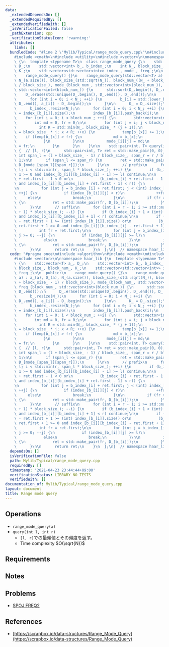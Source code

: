 ```yaml
---
data:
  _extendedDependsOn: []
  _extendedRequiredBy: []
  _extendedVerifiedWith: []
  _isVerificationFailed: false
  _pathExtension: cpp
  _verificationStatusIcon: ':warning:'
  attributes:
    links: []
  bundledCode: "#line 2 \"Mylib/Typical/range_mode_query.cpp\"\n#include <algorithm>\n\
    #include <cmath>\n#include <utility>\n#include <vector>\n\nnamespace haar_lib\
    \ {\n  template <typename T>\n  class range_mode_query {\n    std::vector<T> a_,\
    \ D_;\n    std::vector<int> b_, b_index_;\n    int N_, block_size_, block_num_,\
    \ K_;\n    std::vector<std::vector<int>> index_, mode_, freq_;\n\n  public:\n\
    \    range_mode_query() {}\n    range_mode_query(std::vector<T> a) : a_(a), D_(a),\
    \ N_(a.size()), block_size_(std::sqrt(N_)), block_num_((N_ + block_size_ - 1)\
    \ / block_size_), mode_(block_num_, std::vector<int>(block_num_)), freq_(block_num_,\
    \ std::vector<int>(block_num_)) {\n      std::sort(D_.begin(), D_.end());\n  \
    \    D_.erase(std::unique(D_.begin(), D_.end()), D_.end());\n\n      b_.resize(N_);\n\
    \      for (int i = 0; i < N_; ++i) {\n        b_[i] = std::lower_bound(D_.begin(),\
    \ D_.end(), a_[i]) - D_.begin();\n      }\n\n      K_ = D_.size();\n\n      index_.resize(K_);\n\
    \      b_index_.resize(N_);\n      for (int i = 0; i < N_; ++i) {\n        b_index_[i]\
    \ = index_[b_[i]].size();\n        index_[b_[i]].push_back(i);\n      }\n\n  \
    \    for (int i = 0; i < block_num_; ++i) {\n        std::vector<int> temp(K_);\n\
    \        int md = 0, fr = 0;\n\n        for (int j = i; j < block_num_; ++j) {\n\
    \          int R = std::min(N_, block_size_ * (j + 1));\n          for (int x\
    \ = block_size_ * j; x < R; ++x) {\n            temp[b_[x]] += 1;\n\n        \
    \    if (temp[b_[x]] > fr) {\n              md = b_[x];\n              fr = temp[b_[x]];\n\
    \            }\n          }\n\n          mode_[i][j] = md;\n          freq_[i][j]\
    \ = fr;\n        }\n      }\n    }\n\n    std::pair<int, T> query(int l, int r)\
    \ {  // [l, r)\n      std::pair<int, T> ret = std::make_pair(0, 0);\n\n      const\
    \ int span_l = (l + block_size_ - 1) / block_size_, span_r = r / block_size_ -\
    \ 1;\n\n      if (span_l <= span_r) {\n        ret = std::make_pair(freq_[span_l][span_r],\
    \ D_[mode_[span_l][span_r]]);\n      }\n\n      // prefix\n      for (int i =\
    \ l; i < std::min(r, span_l * block_size_); ++i) {\n        if (b_index_[i] -\
    \ 1 >= 0 and index_[b_[i]][b_index_[i] - 1] >= l) continue;\n\n        if (b_index_[i]\
    \ + ret.first - 1 < 0 or\n            (b_index_[i] + ret.first - 1 < (int) index_[b_[i]].size()\
    \ and index_[b_[i]][b_index_[i] + ret.first - 1] < r)) {\n          int fr = ret.first;\n\
    \n          for (int j = b_index_[i] + ret.first; j < (int) index_[b_[i]].size();\
    \ ++j) {\n            if (index_[b_[i]][j] < r)\n              ++fr;\n       \
    \     else\n              break;\n          }\n\n          if (fr > ret.first)\
    \ {\n            ret = std::make_pair(fr, D_[b_[i]]);\n          }\n        }\n\
    \      }\n\n      // suffix\n      for (int i = r - 1; i >= std::max(l, (span_r\
    \ + 1) * block_size_); --i) {\n        if (b_index_[i] + 1 < (int) index_[b_[i]].size()\
    \ and index_[b_[i]][b_index_[i] + 1] < r) continue;\n\n        if (b_index_[i]\
    \ - ret.first + 1 >= (int) index_[b_[i]].size() or\n            (b_index_[i] -\
    \ ret.first + 1 >= 0 and index_[b_[i]][b_index_[i] - ret.first + 1] >= l)) {\n\
    \          int fr = ret.first;\n\n          for (int j = b_index_[i] - ret.first;\
    \ j >= 0; --j) {\n            if (index_[b_[i]][j] >= l)\n              ++fr;\n\
    \            else\n              break;\n          }\n\n          if (fr > ret.first)\
    \ {\n            ret = std::make_pair(fr, D_[b_[i]]);\n          }\n        }\n\
    \      }\n\n      return ret;\n    }\n  };\n}  // namespace haar_lib\n"
  code: "#pragma once\n#include <algorithm>\n#include <cmath>\n#include <utility>\n\
    #include <vector>\n\nnamespace haar_lib {\n  template <typename T>\n  class range_mode_query\
    \ {\n    std::vector<T> a_, D_;\n    std::vector<int> b_, b_index_;\n    int N_,\
    \ block_size_, block_num_, K_;\n    std::vector<std::vector<int>> index_, mode_,\
    \ freq_;\n\n  public:\n    range_mode_query() {}\n    range_mode_query(std::vector<T>\
    \ a) : a_(a), D_(a), N_(a.size()), block_size_(std::sqrt(N_)), block_num_((N_\
    \ + block_size_ - 1) / block_size_), mode_(block_num_, std::vector<int>(block_num_)),\
    \ freq_(block_num_, std::vector<int>(block_num_)) {\n      std::sort(D_.begin(),\
    \ D_.end());\n      D_.erase(std::unique(D_.begin(), D_.end()), D_.end());\n\n\
    \      b_.resize(N_);\n      for (int i = 0; i < N_; ++i) {\n        b_[i] = std::lower_bound(D_.begin(),\
    \ D_.end(), a_[i]) - D_.begin();\n      }\n\n      K_ = D_.size();\n\n      index_.resize(K_);\n\
    \      b_index_.resize(N_);\n      for (int i = 0; i < N_; ++i) {\n        b_index_[i]\
    \ = index_[b_[i]].size();\n        index_[b_[i]].push_back(i);\n      }\n\n  \
    \    for (int i = 0; i < block_num_; ++i) {\n        std::vector<int> temp(K_);\n\
    \        int md = 0, fr = 0;\n\n        for (int j = i; j < block_num_; ++j) {\n\
    \          int R = std::min(N_, block_size_ * (j + 1));\n          for (int x\
    \ = block_size_ * j; x < R; ++x) {\n            temp[b_[x]] += 1;\n\n        \
    \    if (temp[b_[x]] > fr) {\n              md = b_[x];\n              fr = temp[b_[x]];\n\
    \            }\n          }\n\n          mode_[i][j] = md;\n          freq_[i][j]\
    \ = fr;\n        }\n      }\n    }\n\n    std::pair<int, T> query(int l, int r)\
    \ {  // [l, r)\n      std::pair<int, T> ret = std::make_pair(0, 0);\n\n      const\
    \ int span_l = (l + block_size_ - 1) / block_size_, span_r = r / block_size_ -\
    \ 1;\n\n      if (span_l <= span_r) {\n        ret = std::make_pair(freq_[span_l][span_r],\
    \ D_[mode_[span_l][span_r]]);\n      }\n\n      // prefix\n      for (int i =\
    \ l; i < std::min(r, span_l * block_size_); ++i) {\n        if (b_index_[i] -\
    \ 1 >= 0 and index_[b_[i]][b_index_[i] - 1] >= l) continue;\n\n        if (b_index_[i]\
    \ + ret.first - 1 < 0 or\n            (b_index_[i] + ret.first - 1 < (int) index_[b_[i]].size()\
    \ and index_[b_[i]][b_index_[i] + ret.first - 1] < r)) {\n          int fr = ret.first;\n\
    \n          for (int j = b_index_[i] + ret.first; j < (int) index_[b_[i]].size();\
    \ ++j) {\n            if (index_[b_[i]][j] < r)\n              ++fr;\n       \
    \     else\n              break;\n          }\n\n          if (fr > ret.first)\
    \ {\n            ret = std::make_pair(fr, D_[b_[i]]);\n          }\n        }\n\
    \      }\n\n      // suffix\n      for (int i = r - 1; i >= std::max(l, (span_r\
    \ + 1) * block_size_); --i) {\n        if (b_index_[i] + 1 < (int) index_[b_[i]].size()\
    \ and index_[b_[i]][b_index_[i] + 1] < r) continue;\n\n        if (b_index_[i]\
    \ - ret.first + 1 >= (int) index_[b_[i]].size() or\n            (b_index_[i] -\
    \ ret.first + 1 >= 0 and index_[b_[i]][b_index_[i] - ret.first + 1] >= l)) {\n\
    \          int fr = ret.first;\n\n          for (int j = b_index_[i] - ret.first;\
    \ j >= 0; --j) {\n            if (index_[b_[i]][j] >= l)\n              ++fr;\n\
    \            else\n              break;\n          }\n\n          if (fr > ret.first)\
    \ {\n            ret = std::make_pair(fr, D_[b_[i]]);\n          }\n        }\n\
    \      }\n\n      return ret;\n    }\n  };\n}  // namespace haar_lib\n"
  dependsOn: []
  isVerificationFile: false
  path: Mylib/Typical/range_mode_query.cpp
  requiredBy: []
  timestamp: '2021-04-23 23:44:44+09:00'
  verificationStatus: LIBRARY_NO_TESTS
  verifiedWith: []
documentation_of: Mylib/Typical/range_mode_query.cpp
layout: document
title: Range mode query
---
```


## Operations

- `range_mode_query(a)`
- `query(int l, int r)`
	- `[l, r)`での最頻値とその頻度を返す。
	- Time complexity $O(\sqrt{N})$

## Requirements

## Notes

## Problems

- [SPOJ FREQ2](https://www.spoj.com/problems/FREQ2/)

## References

- [https://scrapbox.io/data-structures/Range_Mode_Query](https://scrapbox.io/data-structures/Range_Mode_Query)
